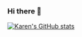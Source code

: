 ### Hi there 👋

<!--
- 🔭 I’m currently working on ...
- 🌱 I’m currently learning ...
- 👯 I’m looking to collaborate on ...
- 🤔 I’m looking for help with ...
- 💬 Ask me about ...
- 📫 How to reach me: ...
- 😄 Pronouns: ...
- ⚡ Fun fact: ...
-->

[![Karen's GitHub stats](https://github-readme-stats.vercel.app/api?username=devkarenc&count_private=true&show_icons=true&theme=bear)](https://github.com/devkarenc/github-readme-stats)
